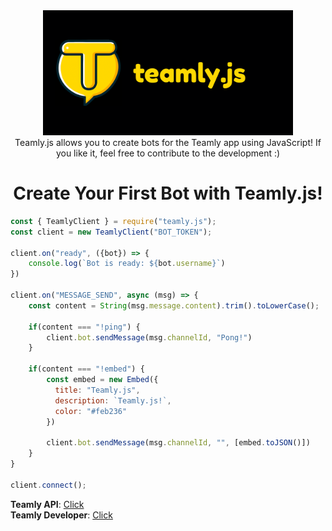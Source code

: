 <div align="center">
<img src="./github/banner.png" alt="Banner" width=auto height="200"/><br>
Teamly.js allows you to create bots for the Teamly app using JavaScript! If you like it, feel free to contribute to the development :)

# Create Your First Bot with Teamly.js!
</div>
<div>

```js
const { TeamlyClient } = require("teamly.js");
const client = new TeamlyClient("BOT_TOKEN");

client.on("ready", ({bot}) => {
    console.log(`Bot is ready: ${bot.username}`)
})

client.on("MESSAGE_SEND", async (msg) => {
    const content = String(msg.message.content).trim().toLowerCase(); 

    if(content === "!ping") {
        client.bot.sendMessage(msg.channelId, "Pong!")
    }
    
    if(content === "!embed") {
        const embed = new Embed({
          title: "Teamly.js",
          description: `Teamly.js!`,
          color: "#feb236"
        })

        client.bot.sendMessage(msg.channelId, "", [embed.toJSON()])
    }
}

client.connect();
```

**Teamly API**: [Click](https://docs.teamly.one/introduction-796437m0)<br>
**Teamly Developer**: [Click](https://teamly.one/developers)<br>

</div>
